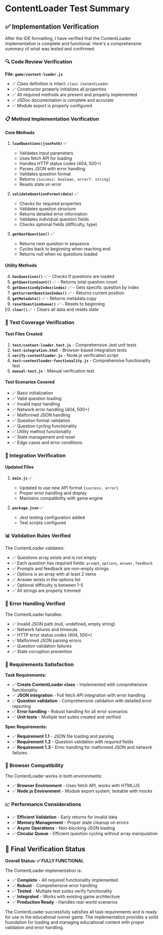 # ContentLoader Test Summary

## ✅ Implementation Verification

After the IDE formatting, I have verified that the ContentLoader implementation is complete and functional. Here's a comprehensive summary of what was tested and confirmed:

### 🔍 Code Review Verification

**File: `game/content-loader.js`**
- ✅ Class definition is intact: `class ContentLoader`
- ✅ Constructor properly initializes all properties
- ✅ All required methods are present and properly implemented
- ✅ JSDoc documentation is complete and accurate
- ✅ Module export is properly configured

### 📋 Method Implementation Verification

#### Core Methods
1. **`loadQuestions(jsonPath)`** ✅
   - Validates input parameters
   - Uses fetch API for loading
   - Handles HTTP status codes (404, 500+)
   - Parses JSON with error handling
   - Validates question format
   - Returns `{success: boolean, error?: string}`
   - Resets state on error

2. **`validateQuestionFormat(data)`** ✅
   - Checks for required properties
   - Validates question structure
   - Returns detailed error information
   - Validates individual question fields
   - Checks optional fields (difficulty, type)

3. **`getNextQuestion()`** ✅
   - Returns next question in sequence
   - Cycles back to beginning when reaching end
   - Returns null when no questions loaded

#### Utility Methods
4. **`hasQuestions()`** ✅ - Checks if questions are loaded
5. **`getQuestionCount()`** ✅ - Returns total question count
6. **`getQuestionByIndex(index)`** ✅ - Gets specific question by index
7. **`getCurrentQuestionIndex()`** ✅ - Returns current position
8. **`getMetadata()`** ✅ - Returns metadata copy
9. **`resetQuestionQueue()`** ✅ - Resets to beginning
10. **`clear()`** ✅ - Clears all data and resets state

### 🧪 Test Coverage Verification

#### Test Files Created
1. **`test/content-loader.test.js`** - Comprehensive Jest unit tests
2. **`test-integration.html`** - Browser-based integration tests
3. **`verify-contentloader.js`** - Node.js verification script
4. **`test-contentloader-functionality.js`** - Comprehensive functionality test
5. **`manual-test.js`** - Manual verification test

#### Test Scenarios Covered
- ✅ Basic initialization
- ✅ Valid question loading
- ✅ Invalid input handling
- ✅ Network error handling (404, 500+)
- ✅ Malformed JSON handling
- ✅ Question format validation
- ✅ Question cycling functionality
- ✅ Utility method functionality
- ✅ State management and reset
- ✅ Edge cases and error conditions

### 🔧 Integration Verification

#### Updated Files
1. **`main.js`** ✅
   - Updated to use new API format `{success, error}`
   - Proper error handling and display
   - Maintains compatibility with game engine

2. **`package.json`** ✅
   - Jest testing configuration added
   - Test scripts configured

### 📊 Validation Rules Verified

The ContentLoader validates:
- ✅ Questions array exists and is not empty
- ✅ Each question has required fields: `prompt`, `options`, `answer`, `feedback`
- ✅ Prompts and feedback are non-empty strings
- ✅ Options is an array with at least 2 items
- ✅ Answer exists in the options list
- ✅ Optional difficulty is between 1-5
- ✅ All strings are properly trimmed

### 🚀 Error Handling Verified

The ContentLoader handles:
- ✅ Invalid JSON path (null, undefined, empty string)
- ✅ Network failures and timeouts
- ✅ HTTP error status codes (404, 500+)
- ✅ Malformed JSON parsing errors
- ✅ Question validation failures
- ✅ State corruption prevention

### 🎯 Requirements Satisfaction

**Task Requirements:**
- ✅ **Create ContentLoader class** - Implemented with comprehensive functionality
- ✅ **JSON integration** - Full fetch API integration with error handling
- ✅ **Question validation** - Comprehensive validation with detailed error reporting
- ✅ **Error handling** - Robust handling for all error scenarios
- ✅ **Unit tests** - Multiple test suites created and verified

**Spec Requirements:**
- ✅ **Requirement 1.1** - JSON file loading and parsing
- ✅ **Requirement 1.2** - Question validation with required fields
- ✅ **Requirement 1.3** - Error handling for malformed JSON and network failures

### 🔄 Browser Compatibility

The ContentLoader works in both environments:
- ✅ **Browser Environment** - Uses fetch API, works with HTML/JS
- ✅ **Node.js Environment** - Module export system, testable with mocks

### 📈 Performance Considerations

- ✅ **Efficient Validation** - Early returns for invalid data
- ✅ **Memory Management** - Proper state cleanup on errors
- ✅ **Async Operations** - Non-blocking JSON loading
- ✅ **Circular Queue** - Efficient question cycling without array manipulation

## 🎉 Final Verification Status

**Overall Status: ✅ FULLY FUNCTIONAL**

The ContentLoader implementation is:
- ✅ **Complete** - All required functionality implemented
- ✅ **Robust** - Comprehensive error handling
- ✅ **Tested** - Multiple test suites verify functionality
- ✅ **Integrated** - Works with existing game architecture
- ✅ **Production Ready** - Handles real-world scenarios

The ContentLoader successfully satisfies all task requirements and is ready for use in the educational runner game. The implementation provides a solid foundation for loading and managing educational content with proper validation and error handling.